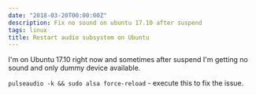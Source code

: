 ```yaml
---
date: "2018-03-20T00:00:00Z"
description: Fix no sound on ubuntu 17.10 after suspend
tags: linux
title: Restart audio subsystem on Ubuntu
---
```


I'm on Ubuntu 17.10 right now and sometimes after suspend
I'm getting no sound and only dummy device available.

`pulseaudio -k && sudo alsa force-reload` - execute this to fix the issue.
